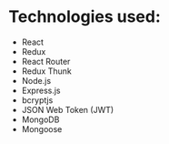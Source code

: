 # Technologies used:
* React
* Redux
* React Router
* Redux Thunk
* Node.js
* Express.js
* bcryptjs
* JSON Web Token (JWT)
* MongoDB
* Mongoose

